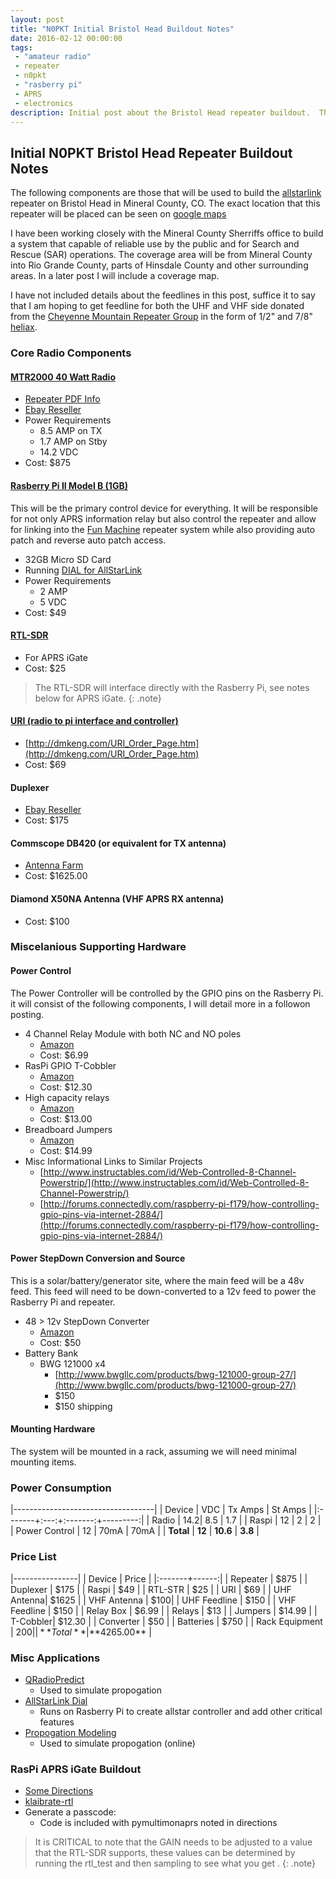 ```yaml
---
layout: post
title: "N0PKT Initial Bristol Head Buildout Notes"
date: 2016-02-12 00:00:00
tags: 
 - "amateur radio"
 - repeater
 - n0pkt
 - "rasberry pi"
 - APRS
 - electronics
description: Initial post about the Bristol Head repeater buildout.  This is the basic hardware list and links to more information.
---
```


## Initial N0PKT Bristol Head Repeater Buildout Notes

The following components are those that will be used to build the [allstarlink](https://www.allstarlink.org/) repeater on Bristol Head in Mineral County, CO.  The exact location that this repeater will be placed can be seen on [google maps](https://goo.gl/dv2Wdv)

I have been working closely with the Mineral County Sherriffs office to build a system that capable of reliable use by the public and for Search and Rescue (SAR) operations.  The coverage area will be from Mineral County into Rio Grande County, parts of Hinsdale County and other surrounding areas.  In a later post I will include a coverage map.

I have not included details about the feedlines in this post, suffice it to say that I am hoping to get feedline for both the UHF and VHF side donated from the [Cheyenne Mountain Repeater Group](http://www.cmrg.org) in the form of 1/2" and 7/8" [heliax](https://en.wikipedia.org/wiki/Coaxial_cable).


### Core Radio Components

#### [MTR2000 40 Watt Radio](http://www.motorolasolutions.com/en_us/products/mototrbo-systems/discontinued/mtr2000.html)
* [Repeater PDF Info](http://www.repeater-builder.com/motorola/mtr2k/pdf/mtr2000-vhf-uhf-catsheet.pdf)
* [Ebay Reseller](http://www.ebay.com/itm/Motorola-MTR2000-UHF-40-Watts-403-470-Mhz-HAM-GR1225-/191157286287?hash=item2c81dcb58f:g:ZysAAOSwCQNWfxIJ)
* Power Requirements
    - 8.5 AMP on TX
    - 1.7 AMP on Stby
    - 14.2 VDC
* Cost: $875


#### [Rasberry Pi II Model B (1GB)](https://www.raspberrypi.org/products/raspberry-pi-2-model-b/)
This will be the primary control device for everything.  It will be responsible for not only APRS information relay but also control the repeater and allow for linking into the [Fun Machine](http://www.k0jsc.com) repeater system while also providing auto patch and reverse auto patch access.

* 32GB Micro SD Card
* Running [DIAL for AllStarLink](https://goo.gl/zGZ8I8)
* Power Requirements
   - 2 AMP
   - 5 VDC
* Cost: $49
 

#### [RTL-SDR](http://www.rtl-sdr.com/)
* For APRS iGate
* Cost: $25
 
 >The RTL-SDR will interface directly with the Rasberry Pi, see notes below for APRS iGate.
 {: .note}


#### [URI (radio to pi interface and controller)](http://dmkeng.com/URI_Order_Page.htm)
* [http://dmkeng.com/URI_Order_Page.htm](http://dmkeng.com/URI_Order_Page.htm)
* Cost: $69


#### Duplexer
* [Ebay Reseller](http://www.ebay.com/itm/UHF-6-CAVITY-DUPLEXER-for-radio-repeater-N-connector-SQ-/221370208031?hash=item338ab14f1f:g:MZcAAOSw~bFWFabO)
* Cost: $175


#### Commscope DB420 (or equivalent for TX antenna)
* [Antenna Farm](http://www.theantennafarm.com/catalog/commscope-db420-b-4271.html)
* Cost: $1625.00


#### Diamond X50NA Antenna (VHF APRS RX antenna)
* Cost: $100



### Miscelanious Supporting Hardware


#### Power Control
The Power Controller will be controlled by the GPIO pins on the Rasberry Pi.  it will consist of the following components, I will detail more in a followon posting.

* 4 Channel Relay Module with both NC and NO poles
    - [Amazon](http://amzn.com/B00KTEN3TM)
    - Cost: $6.99
* RasPi GPIO T-Cobbler
    - [Amazon](http://amzn.com/B00Q1T7728)
    - Cost: $12.30
* High capacity relays
    - [Amazon](http://amzn.com/B017VDI0GY)
    - Cost: $13.00
* Breadboard Jumpers
    - [Amazon](http://amzn.com/B00M5WLZDW)
    - Cost: $14.99
* Misc Informational Links to Similar Projects
    - [http://www.instructables.com/id/Web-Controlled-8-Channel-Powerstrip/](http://www.instructables.com/id/Web-Controlled-8-Channel-Powerstrip/)
    - [http://forums.connectedly.com/raspberry-pi-f179/how-controlling-gpio-pins-via-internet-2884/](http://forums.connectedly.com/raspberry-pi-f179/how-controlling-gpio-pins-via-internet-2884/)
 

#### Power StepDown Conversion and Source
This is a solar/battery/generator site, where the main feed will be a 48v feed.  This feed will need to be down-converted to a 12v feed to power the Rasberry Pi and repeater.

* 48 > 12v StepDown Converter
    - [Amazon](http://amzn.com/B015VYE546)
    - Cost: $50
* Battery Bank
    - BWG 121000 x4
        + [http://www.bwgllc.com/products/bwg-121000-group-27/](http://www.bwgllc.com/products/bwg-121000-group-27/)
        + $150
        + $150 shipping


#### Mounting Hardware
The system will be mounted in a rack, assuming we will need minimal mounting items.


### Power Consumption

|-----------------------------------|
| Device | VDC | Tx Amps | St Amps |
|:-------+:---:+:-------:+---------:|
| Radio  | 14.2|       8.5      | 1.7      |
| Raspi  | 12  | 2       | 2        |
| Power Control | 12 | 70mA | 70mA  |
| **Total** | **12**  |  **10.6** | **3.8** |


### Price List

|----------------|
| Device | Price |
|:-------+------:|
| Repeater  | $875  |
| Duplexer | $175 |
| Raspi  | $49   | 
| RTL-STR | $25   |
| URI    | $69   |
| UHF Antenna| $1625 |
| VHF Antenna | $100|
| UHF Feedline | $150 |
| VHF Feedline | $150 |
| Relay Box | $6.99 |
| Relays | $13 |
| Jumpers | $14.99 |
| T-Cobbler| $12.30 |
| Converter | $50 | 
| Batteries | $750 |
| Rack Equipment | $200 |
| **Total** | **$4265.00** |


### Misc Applications
* [QRadioPredict](https://github.com/kantooon/qradiopredict)
    - Used to simulate propogation 
* [AllStarLink Dial](https://goo.gl/zGZ8I8)
    - Runs on Rasberry Pi to create allstar controller and add other critical features
* [Propogation Modeling](http://www.ve2dbe.com/)
    - Used to simulate propogation (online)


### RasPi APRS iGate Buildout
* [Some Directions](http://sq7mru.blogspot.co.nz/2013/08/aprs-igate-rx-z-tunera-dvb-t.html)
* [klaibrate-rtl](https://github.com/asdil12/kalibrate-rtl.git)
* Generate a passcode:
    - Code is included with pymultimonaprs noted in directions
 
 >It is CRITICAL to note that the GAIN needs to be adjusted to a value that the RTL-SDR supports, these values can be determined by running the rtl_test and then sampling to see what you get .
 {: .note}